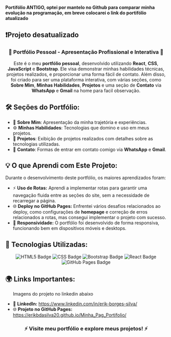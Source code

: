  **Portifólio ANTIGO, optei por mantelo no Github para comparar minha evolução na programação, em breve colocarei o link do portifólio atualizado**

<H2>❗Projeto desatualizado</H2>

<h3 style="text-align: center;">🚀 Portfólio Pessoal - Apresentação Profissional e Interativa 🎨</h3>

<p style="text-align: center;">
  Este é o meu <strong>portfólio pessoal</strong>, desenvolvido utilizando <strong>React</strong>, <strong>CSS</strong>, <strong>JavaScript</strong> e <strong>Bootstrap</strong>. Ele visa demonstrar minhas habilidades técnicas, projetos realizados, e proporcionar uma forma fácil de contato. Além disso, foi criado para ser uma plataforma interativa, com várias seções, como <strong>Sobre Mim</strong>, <strong>Minhas Habilidades</strong>, <strong>Projetos</strong> e uma seção de  <strong>Contato</strong> via <strong>WhatsApp</strong> e <strong>Gmail</strong> na home para facil observação.
</p>

<h2>🛠️ Seções do Portfólio:</h2>
<ul>
  <li>📖 <strong>Sobre Mim</strong>: Apresentação da minha trajetória e experiências.</li>
  <li>⚙️ <strong>Minhas Habilidades</strong>: Tecnologias que domino e uso em meus projetos.</li>
  <li>💼 <strong>Projetos</strong>: Exibição de projetos realizados com detalhes sobre as tecnologias utilizadas.</li>
  <li>📩 <strong>Contato</strong>: Formas de entrar em contato comigo via <strong>WhatsApp</strong> e <strong>Gmail</strong>.</li>
</ul>

<h2>💡 O que Aprendi com Este Projeto:</h2>
<p>
  Durante o desenvolvimento deste portfólio, os maiores aprendizados foram:
</p>
<ul>
  <li>⚡ <strong>Uso de Rotas:</strong> Aprendi a implementar rotas para garantir uma navegação fluida entre as seções do site, sem a necessidade de recarregar a página.</li>
  <li>🌐 <strong>Deploy no GitHub Pages:</strong> Enfrentei vários desafios relacionados ao deploy, como configurações de <strong>homepage</strong> e correção de erros relacionados a rotas, mas consegui implementar o projeto com sucesso.</li>
  <li>📱 <strong>Responsividade:</strong> O portfólio foi desenvolvido de forma responsiva, funcionando bem em dispositivos móveis e desktops.</li>
</ul>

<h2>🚀 Tecnologias Utilizadas:</h2>
<p style="text-align: center;">
  <img src="https://img.shields.io/badge/HTML5-E34F26?style=for-the-badge&logo=html5&logoColor=white" alt="HTML5 Badge">
  <img src="https://img.shields.io/badge/CSS3-1572B6?style=for-the-badge&logo=css3&logoColor=white" alt="CSS Badge">
  <img src="https://img.shields.io/badge/Bootstrap-7952B3?style=for-the-badge&logo=bootstrap&logoColor=white" alt="Bootstrap Badge">
  <img src="https://img.shields.io/badge/React-61DAFB?style=for-the-badge&logo=react&logoColor=black" alt="React Badge">
  <img src="https://img.shields.io/badge/GitHub_Pages-222222?style=for-the-badge&logo=github&logoColor=white" alt="GitHub Pages Badge">
</p>

<h2>🌍 Links Importantes:</h2>
<ul>
  <p>Imagens do projeto no linkedin abaixo</p>
  <li>🔗 <strong>LinkedIn:</strong> <a href="https://www.linkedin.com/in/erik-borges-silva/" target="_blank">https://www.linkedin.com/in/erik-borges-silva/</a></li>
  <li>🌐 <strong>Projeto no GitHub Pages:</strong> <a href="https://erikbdasilva20.github.io/Minha_Pag_Portifolio/" target="_blank">https://erikbdasilva20.github.io/Minha_Pag_Portifolio/</a></li>
</ul>

<h3 style="text-align: center;">⚡️ Visite meu portfólio e explore meus projetos! ⚡️</h3>
